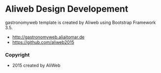 # Aliweb Design Developement

 gastronomyweb template is created by Aliweb using Bootstrap Framework 3.5.

 * http://gastronomyweb.aliaitomar.de
* https://github.com/aliweb2015
 
### Copyright
* 2015 created by AliWeb


